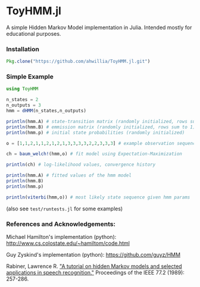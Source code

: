 # ToyHMM.jl
A simple Hidden Markov Model implementation in Julia. Intended mostly for educational purposes.

### Installation

```julia
Pkg.clone("https://github.com/ahwillia/ToyHMM.jl.git")
```

### Simple Example

```julia
using ToyHMM

n_states = 2
n_outputs = 3
hmm = dHMM(n_states,n_outputs)

println(hmm.A) # state-transition matrix (randomly initialized, rows sum to 1)
println(hmm.B) # emmission matrix (randomly initialized, rows sum to 1)
println(hmm.p) # initial state probabilities (randomly initialized)

o = [1,1,2,1,1,2,1,2,1,3,3,3,3,2,2,3,3,3] # example observation sequence

ch = baum_welch!(hmm,o) # fit model using Expectation-Maximization

println(ch) # log-likelihood values, convergence history

println(hmm.A) # fitted values of the hmm model
println(hmm.B)
println(hmm.p)

println(viterbi(hmm,o)) # most likely state sequence given hmm params
```

(also see `test/runtests.jl` for some examples)

### References and Acknowledgements:

Michael Hamilton's implementation (python): http://www.cs.colostate.edu/~hamiltom/code.html

Guy Zyskind's implementation (python): https://github.com/guyz/HMM

Rabiner, Lawrence R. ["A tutorial on hidden Markov models and selected applications in speech recognition."](http://www.ece.ucsb.edu/Faculty/Rabiner/ece259/Reprints/tutorial%20on%20hmm%20and%20applications.pdf) Proceedings of the IEEE 77.2 (1989): 257-286.
